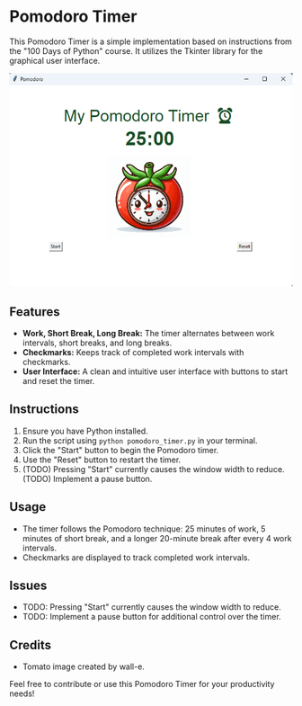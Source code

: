 # Pomodoro Timer

This Pomodoro Timer is a simple implementation based on instructions from the "100 Days of Python" course. It utilizes the Tkinter library for the graphical user interface.

![Pomodoro Timer](screenshot.png)

## Features
- **Work, Short Break, Long Break:** The timer alternates between work intervals, short breaks, and long breaks.
- **Checkmarks:** Keeps track of completed work intervals with checkmarks.
- **User Interface:** A clean and intuitive user interface with buttons to start and reset the timer.

## Instructions
1. Ensure you have Python installed.
2. Run the script using `python pomodoro_timer.py` in your terminal.
3. Click the "Start" button to begin the Pomodoro timer.
4. Use the "Reset" button to restart the timer.
5. (TODO) Pressing "Start" currently causes the window width to reduce. (TODO) Implement a pause button.

## Usage
- The timer follows the Pomodoro technique: 25 minutes of work, 5 minutes of short break, and a longer 20-minute break after every 4 work intervals.
- Checkmarks are displayed to track completed work intervals.

## Issues
- TODO: Pressing "Start" currently causes the window width to reduce.
- TODO: Implement a pause button for additional control over the timer.


## Credits
- Tomato image created by wall-e.

Feel free to contribute or use this Pomodoro Timer for your productivity needs!
